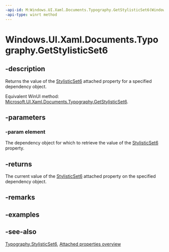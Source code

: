 ```yaml
---
-api-id: M:Windows.UI.Xaml.Documents.Typography.GetStylisticSet6(Windows.UI.Xaml.DependencyObject)
-api-type: winrt method
---
```


<!-- Method syntax
public bool GetStylisticSet6(Windows.UI.Xaml.DependencyObject element)
-->

# Windows.UI.Xaml.Documents.Typography.GetStylisticSet6

## -description
Returns the value of the [StylisticSet6](typography_stylisticset6.md) attached property for a specified dependency object.

Equivalent WinUI method: [Microsoft.UI.Xaml.Documents.Typography.GetStylisticSet6](/windows/winui/api/microsoft.ui.xaml.documents.typography.getstylisticset6).

## -parameters
### -param element
The dependency object for which to retrieve the value of the [StylisticSet6](typography_stylisticset6.md) property.

## -returns
The current value of the [StylisticSet6](typography_stylisticset6.md) attached property on the specified dependency object.

## -remarks

## -examples

## -see-also

[Typography.StylisticSet6](typography_stylisticset6.md), [Attached properties overview](/windows/uwp/xaml-platform/attached-properties-overview)
